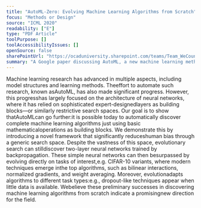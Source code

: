```yaml
---
title: "AutoML-Zero: Evolving Machine Learning Algorithms from Scratch"
focus: "Methods or Design"
source: "ICML 2020"
readability: ["E"]
type: "PDF Article"
toolPurpose: []
toolAccessibilityIssues: []
openSource: false
sharePointUrl: "https://ocaduniversity.sharepoint.com/teams/Team_WeCount/Shared%20Documents/Resources%20and%20Tools/Literature%20(curated)/AutoML-Zero_Evolving%20Machine%20Learning%20Algorithms%20from%20Scratch.pdf"
summary: "A Google paper discussing AutoML, a new machine learning method to reduce bias by providing small pieces of code to allow the computer to build its own algorithms with less human input. "
---
```

Machine learning research has advanced in multiple aspects, including model structures and learning methods. Theeffort to automate such research, known asAutoML, has also made significant progress. However, this progresshas largely focused on the architecture of neural networks, where it has relied on sophisticated expert-designedlayers as building blocks—or similarly restrictive search spaces. Our goal is to show thatAutoMLcan go further:it is possible today to automatically discover complete machine learning algorithms just using basic mathematicaloperations as building blocks. We demonstrate this by introducing a novel framework that significantly reduceshuman bias through a generic search space. Despite the vastness of this space, evolutionary search can stilldiscover two-layer neural networks trained by backpropagation. These simple neural networks can then besurpassed by evolving directly on tasks of interest,e.g. CIFAR-10 variants, where modern techniques emerge inthe top algorithms, such as bilinear interactions, normalized gradients, and weight averaging. Moreover, evolutionadapts algorithms to different task types:e.g., dropout-like techniques appear when little data is available. Webelieve these preliminary successes in discovering machine learning algorithms from scratch indicate a promisingnew direction for the field.
